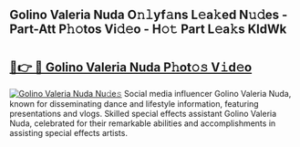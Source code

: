 ## Golino Valeria Nuda O𝚗𝚕yf𝚊ns L𝚎a𝚔ed N𝚞𝚍es - Part-Att P𝚑𝚘tos Vi𝚍𝚎o - H𝚘𝚝 Part L𝚎a𝚔s KldWk

# <h2><a href="http://kf50j9.oniu.top/?m=Golino+Valeria+Nuda">🔗👉 🔴 Golino Valeria Nuda P𝚑ot𝚘𝚜 V𝚒d𝚎o</a></h2>

[![Golino Valeria Nuda Nu𝚍e𝚜](https://i.imgur.com/0qMVB7G.gif)](http://kf50j9.oniu.top/?m=Golino+Valeria+Nuda)
Social media influencer Golino Valeria Nuda, known for disseminating dance and lifestyle information, featuring presentations and vlogs. Skilled special effects assistant Golino Valeria Nuda, celebrated for their remarkable abilities and accomplishments in assisting special effects artists.  
